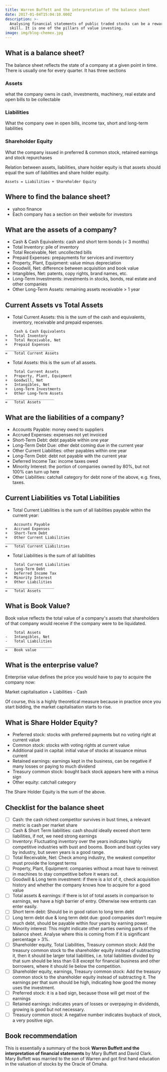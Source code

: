 ```yaml
---
title: Warren Buffett and the interpretation of the balance sheet
date: 2017-01-04T15:04:10.000Z
description: >-
  Analysing financial statements of public traded stocks can be a rewarding
  skill. It is one of the pillars of value investing.
image: img/blog-chemex.jpg
---
```

## What is a balance sheet?

The balance sheet reflects the state of a company at a given point in time. There is usually one for every quarter. It has three sections

### Assets
what the company owns in cash, investments, machinery, real estate and open bills to be collectable
### Liabilities
What the company owe in open bills, income tax, short and long-term liabilities
### Shareholder Equity
What the company issued in preferred & common stock, retained earnings and stock repurchases

Relation between assets, liabilities, share holder equity is that assets should equal the sum of liabilities and share holder equity.

```
Assets = Liabilities + Shareholder Equity
```

## Where to find the balance sheet?

* yahoo finance
* Each company has a section on their website for investors

## What are the assets of a company?

* Cash & Cash Equivalents: cash and short term bonds (< 3 months)
* Total Inventory: pile of inventory
* Total Receivable, Net: uncollected bills
* Prepaid Expenses: prepayments for services and inventory
* Property, Plant, Equipment: value minus depreciation
* Goodwill, Net: difference between acquisition and book value
* Intangibles, Net: patents, copy rights, brand names, etc.
* Long-Term Investments: investments in stocks, bonds, real estate and other companies
* Other Long-Term Assets: remaining assets receivable > 1 year

## Current Assets vs Total Assets

* Total Current Assets: this is the sum of the cash and equivalents, inventory, receivable and prepaid expenses.

```
    Cash & Cash Equivalents
+   Total Inventory
+   Total Receivable, Net
+   Prepaid Expenses
______________________
=   Total Current Assets

```

* Total Assets: this is the sum of all assets.


```
    Total Current Assets
+   Property, Plant, Equipment
+   Goodwill, Net
+   Intangibles, Net
+   Long-Term Investments
+   Other Long-Term Assets
______________________
=   Total Assets

```

## What are the liabilities of a company?

* Accounts Payable: money owed to suppliers
* Accrued Expenses: expenses not yet invoiced
* Short-Term Debt: debt payable within one year
* Long-Term Debt Due: other debt coming due in the current year
* Other Current Liabilities: other payables within one year
* Long-Term Debt: debt not payable with the current year
* Deferred Income Tax: income taxes owed 
* Minority Interest: the portion of companies owned by 80%, but not 100% can turn up here
* Other Liabilities: catchall category for debt none of the above, e.g. fines, taxes.

## Current Liabilities vs Total Liabilities

* Total Current Liabilities is the sum of all liabilities payable within the current year:

```
    Accounts Payable
+   Accrued Expenses
+   Short-Term Debt
+   Other Current Liabilities
______________________
=   Total Current Liabilities

```

* Total Liabilities is the sum of all liabilities

```
    Total Current Liabilities
+   Long-Term Debt
+   Deferred Income Tax
+   Minority Interest
+   Other Liabilities
______________________
=   Total Assets

```

## What is Book Value?

Book value reflects the total value of a company's assets that shareholders of that company would receive if the company were to be liquidated.

```
    Total Assets
-   Intangibles, Net
-   Total Liabilities
_____________________
=   Book value

```

## What is the enterprise value?

Enterprise value defines the price you would have to pay to acquire the company now:

Market capitalisation + Liabilities - Cash


Of course, this is a highly theoretical measure because in practice once you start bidding, the market capitalisation starts to rise.

## What is Share Holder Equity?

* Preferred stock: stocks with preferred payments but no voting right at current value
* Common stock: stocks with voting rights at current value
* Additional paid in capital: initial value of stocks at issuance minus current
* Retained earnings: earnings kept in the business, can be negative if many losses or paying to much dividend
* Treasury common stock: bought back stock appears here with a minus sign
* Other equity: catchall category

The Share Holder Equity is the sum of the above.

## Checklist for the balance sheet

- [ ] Cash: the cash richest competitor survives in bust times, a relevant metric is cash per market share
- [ ] Cash & Short Term liabilities: cash should ideally exceed short term liabilities, if not, we need strong earnings
- [ ] Inventory: Fluctuating inventory over the years indicates highly competitive industries with bust and booms. Boom and bust cycles vary by industry, but seven years is a good range.
- [ ] Total Receivable, Net: Check among industry, the weakest competitor must provide the longest terms
- [ ] Property, Plant, Equipment: companies without a moat have to reinvest in machines to stay competitive before it wears out.
- [ ] Goodwill & Long term investment: if there is a lot of it, check acquisition history and whether the company knows how to acquire for a good value
- [ ] Total assets & earnings: if there is lot of total assets in comparison to earnings, we have a high barrier of entry. Otherwise new entrants can enter easily.
- [ ] Short term debt: Should be in good ration to long term debt
- [ ] Long term debt due & long term debt due: good companies don't require much debt, should be payable within four years by earning power.
- [ ] Minority interest: This might indicate other parties owning parts of the balance sheet. Analyse where this is coming from if it is significant percentage > 3%.
- [ ] Shareholder equity, Total Liabilities, Treasury common stock: Add the treasury common stock to the shareholder equity instead of subtracting it, then it should be larger total liabilities, i.e. total liabilities divided by that sum should be less than 0.8 except for financial business and other borrowers, where it should lie below the competition.
- [ ] Shareholder equity, earnings, Treasury common stock: Add the treasury common stock to the shareholder equity instead of subtracting it. The earnings per that sum should be high, indicating how good the money uses the investment.
- [ ] Preferred stock: it is a bad sign, because those will get most of the earnings
- [ ] Retained earnings: indicates years of losses or overpaying in dividends, growing is good but not necessary.
- [ ] Treasury common stock: A negative number indicates buyback of stock, a very positive sign.

## Book recommendation

This is essentially a summary of the book **Warren Buffett and the interpretation of financial statements** by Mary Buffett and David Clark. Mary Buffett was married to the son of Warren and got first hand education in the valuation of stocks by the Oracle of Omaha.
